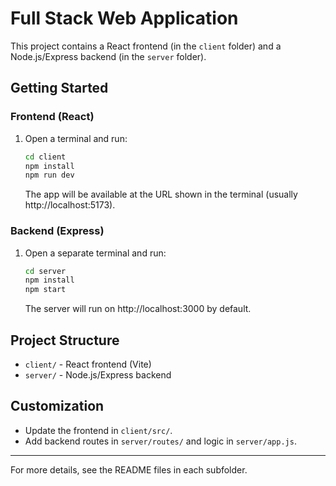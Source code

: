 # Full Stack Web Application

This project contains a React frontend (in the `client` folder) and a Node.js/Express backend (in the `server` folder).

## Getting Started

### Frontend (React)
1. Open a terminal and run:
   ```cmd
   cd client
   npm install
   npm run dev
   ```
   The app will be available at the URL shown in the terminal (usually http://localhost:5173).

### Backend (Express)
1. Open a separate terminal and run:
   ```cmd
   cd server
   npm install
   npm start
   ```
   The server will run on http://localhost:3000 by default.

## Project Structure
- `client/` - React frontend (Vite)
- `server/` - Node.js/Express backend

## Customization
- Update the frontend in `client/src/`.
- Add backend routes in `server/routes/` and logic in `server/app.js`.

---

For more details, see the README files in each subfolder.
